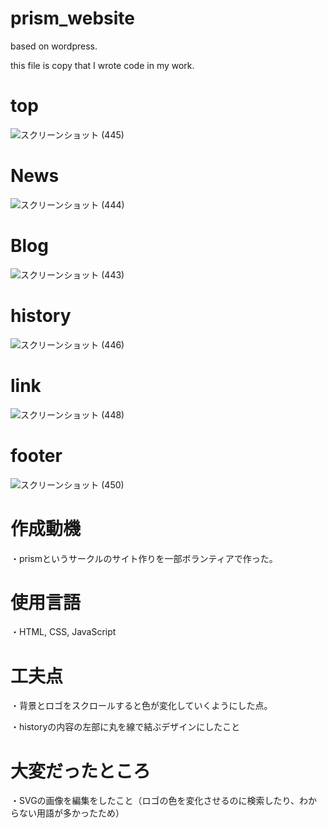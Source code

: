 # prism_website

based on wordpress.

this file is copy that I wrote code in my work.

# top
![スクリーンショット (445)](https://user-images.githubusercontent.com/73959158/169485560-4b5acba7-b608-46fd-8a2f-9e70aabfe58d.png)

# News
![スクリーンショット (444)](https://user-images.githubusercontent.com/73959158/169485587-b6c18532-b92c-428d-abdb-369b324e587f.png)

# Blog
![スクリーンショット (443)](https://user-images.githubusercontent.com/73959158/169485603-13ca4a3b-72e7-4c0e-8652-f376b19fee0e.png)

# history
![スクリーンショット (446)](https://user-images.githubusercontent.com/73959158/169485637-ec414289-00b0-4cfd-ba18-a674c26d26e7.png)

# link
![スクリーンショット (448)](https://user-images.githubusercontent.com/73959158/169485643-d03c348b-6f3b-4f8a-8f36-4717ad791996.png)

# footer
![スクリーンショット (450)](https://user-images.githubusercontent.com/73959158/169485660-6b73eef7-a200-429a-ad2d-d5005e3b93cd.png)

# 作成動機
・prismというサークルのサイト作りを一部ボランティアで作った。

# 使用言語
・HTML, CSS, JavaScript

# 工夫点
・背景とロゴをスクロールすると色が変化していくようにした点。

・historyの内容の左部に丸を線で結ぶデザインにしたこと

# 大変だったところ
・SVGの画像を編集をしたこと（ロゴの色を変化させるのに検索したり、わからない用語が多かったため）
